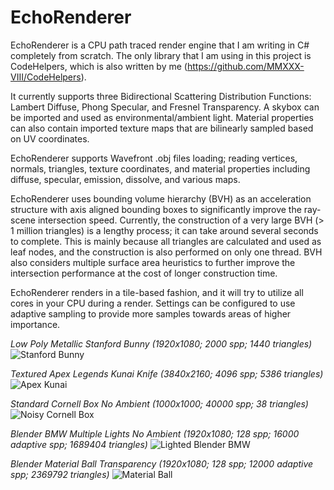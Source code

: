 # EchoRenderer

EchoRenderer is a CPU path traced render engine that I am writing in C# completely from scratch.
The only library that I am using in this project is CodeHelpers, which is also written by me (https://github.com/MMXXX-VIII/CodeHelpers).

It currently supports three Bidirectional Scattering Distribution Functions: Lambert Diffuse, Phong Specular, and Fresnel Transparency.
A skybox can be imported and used as environmental/ambient light. Material properties can also contain imported texture maps that are bilinearly sampled based on UV coordinates.

EchoRenderer supports Wavefront .obj files loading; reading vertices, normals, triangles, texture coordinates, and material properties including diffuse, specular, emission, dissolve, and various maps.

EchoRenderer uses bounding volume hierarchy (BVH) as an acceleration structure with axis aligned bounding boxes to significantly improve the ray-scene intersection speed.
Currently, the construction of a very large BVH (> 1 million triangles) is a lengthy process; it can take around several seconds to complete.
This is mainly because all triangles are calculated and used as leaf nodes, and the construction is also performed on only one thread.
BVH also considers multiple surface area heuristics to further improve the intersection performance at the cost of longer construction time.

EchoRenderer renders in a tile-based fashion, and it will try to utilize all cores in your CPU during a render.
Settings can be configured to use adaptive sampling to provide more samples towards areas of higher importance.

_Low Poly Metallic Stanford Bunny (1920x1080; 2000 spp; 1440 triangles)_
![Stanford Bunny](https://github.com/MMXXX-VIII/EchoRenderer/blob/main/EchoRenderer/Renders/Path%20Tracing/Old%20Tracer/render%20stanford%20bunny%202k.png?raw=true)

_Textured Apex Legends Kunai Knife (3840x2160; 4096 spp; 5386 triangles)_
![Apex Kunai](https://github.com/MMXXX-VIII/EchoRenderer/blob/main/EchoRenderer/Renders/Path%20Tracing/Old%20Tracer/render%20textures%204k%20sp.png?raw=true)

_Standard Cornell Box No Ambient (1000x1000; 40000 spp; 38 triangles)_
![Noisy Cornell Box](https://github.com/MMXXX-VIII/EchoRenderer/blob/main/EchoRenderer/Renders/Path%20Tracing/Noisy/render%20noisy%2040k%20cornell%203h.png?raw=true)

_Blender BMW Multiple Lights No Ambient (1920x1080; 128 spp; 16000 adaptive spp; 1689404 triangles)_
![Lighted Blender BMW](https://github.com/MMXXX-VIII/EchoRenderer/blob/main/EchoRenderer/Renders/Path%20Tracing/Old%20Tracer/render%20bmw%20lights%20transparency%20128%2016000%20samples.png?raw=true)

_Blender Material Ball Transparency (1920x1080; 128 spp; 12000 adaptive spp; 2369792 triangles)_
![Material Ball](https://raw.githubusercontent.com/MMXXX-VIII/EchoRenderer/main/EchoRenderer/Renders/Path%20Tracing/New%20Tracer/render%20material%20ball%20128%2012000%20v1.png?raw=true)
